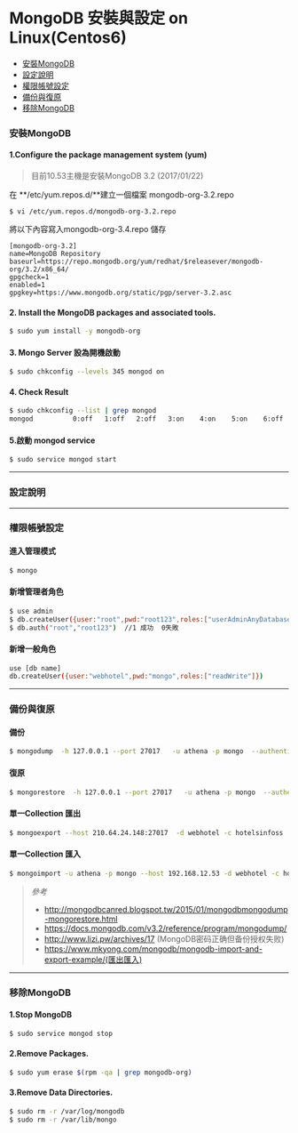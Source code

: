 # MongoDB 安裝與設定 on Linux(Centos6) 

* [安裝MongoDB](#installMongoDB)
* [設定說明](#settingMongoDB)
* [權限帳號設定](#authMongoDB)
* [備份與復原](#backupMongoDB)
* [移除MongoDB](#uninstallMongoDB)


### <a name="installMongoDB">安裝MongoDB</a>
#### 1.Configure the package management system (yum)
>目前10.53主機是安裝MongoDB 3.2 (2017/01/22)

在 **/etc/yum.repos.d/**建立一個檔案 mongodb-org-3.2.repo
	
```
$ vi /etc/yum.repos.d/mongodb-org-3.2.repo
```

將以下內容寫入mongodb-org-3.4.repo 儲存



```
[mongodb-org-3.2]
name=MongoDB Repository
baseurl=https://repo.mongodb.org/yum/redhat/$releasever/mongodb-org/3.2/x86_64/
gpgcheck=1
enabled=1
gpgkey=https://www.mongodb.org/static/pgp/server-3.2.asc

```
#### 2. 	Install the MongoDB packages and associated tools.
```sh
$ sudo yum install -y mongodb-org
```
#### 3.	 Mongo Server 設為開機啟動
```sh
$ sudo chkconfig --levels 345 mongod on
```
#### 4.  Check Result
```sh
$ sudo chkconfig --list | grep mongod
mongod          0:off   1:off   2:off   3:on    4:on    5:on    6:off
```

#### 5.啟動 mongod service
```sh
$ sudo service mongod start
```
***

### <a name="settingMongoDB">設定說明</a>
***

### <a name="authMongoDB">權限帳號設定</a>
#### 進入管理模式
```sh
$ mongo
```
#### 新增管理者角色
```sh
$ use admin
$ db.createUser({user:"root",pwd:"root123",roles:["userAdminAnyDatabase"]})
$ db.auth("root","root123")  //1 成功  0失敗
```
#### 新增一般角色
```sh
use [db name]
db.createUser({user:"webhotel",pwd:"mongo",roles:["readWrite"]})
```

***
### <a name="backupMongoDB">備份與復原</a>


#### 備份
```sh
$ mongodump  -h 127.0.0.1 --port 27017   -u athena -p mongo  --authenticationDatabase admin  -d webhotel   -o /mnt/dbbackup/webhotel
```
#### 復原
```sh
$ mongorestore  -h 127.0.0.1 --port 27017   -u athena -p mongo  --authenticationDatabase admin  -d webhotel  --drop   -o /mnt/dbbackup/webhotel
```

#### 單一Collection 匯出
```sh
$ mongoexport --host 210.64.24.148:27017  -d webhotel -c hotelsinfoss   -o hotelsInfo.json
```
#### 單一Collection 匯入
```sh
$ mongoimport -u athena -p mongo --host 192.168.12.53 -d webhotel -c hotelsinfos hotelsInfo.json
```

> *參考*
> 
> * http://mongodbcanred.blogspot.tw/2015/01/mongodbmongodump-mongorestore.html
> * https://docs.mongodb.com/v3.2/reference/program/mongodump/
> * http://www.lizi.pw/archives/17  (MongoDB密码正确但备份授权失败)
> * https://www.mkyong.com/mongodb/mongodb-import-and-export-example/(匯出匯入)


***
### <a name="uninstallMongoDB">移除MongoDB</a>
#### 1.Stop MongoDB
```sh
$ sudo service mongod stop
```
#### 2.Remove Packages.
```sh
$ sudo yum erase $(rpm -qa | grep mongodb-org)
```
#### 3.Remove Data Directories.
```sh
$ sudo rm -r /var/log/mongodb
$ sudo rm -r /var/lib/mongo
```

